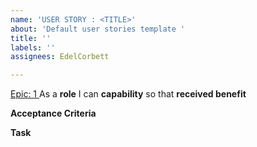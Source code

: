 ```yaml
---
name: 'USER STORY : <TITLE>'
about: 'Default user stories template '
title: ''
labels: ''
assignees: EdelCorbett

---
```


[Epic: 1 ]()
As a **role** I can **capability** so that **received benefit**



**Acceptance Criteria**


**Task**
